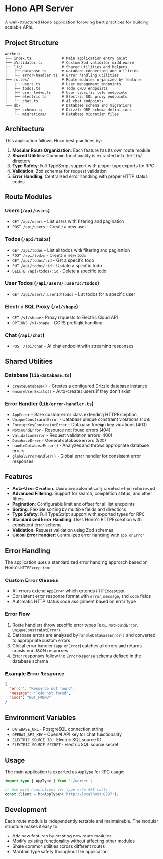 # Hono API Server

A well-structured Hono application following best practices for building scalable APIs.

## Project Structure

```
worker/
├── index.ts              # Main application entry point
├── zValidator.ts         # Custom Zod validator middleware
├── lib/                  # Shared utilities and helpers
│   ├── database.ts       # Database connection and utilities
│   └── error-handler.ts  # Error handling utilities
├── routes/               # Route modules organized by feature
│   ├── users.ts          # User management endpoints
│   ├── todos.ts          # Todo CRUD endpoints
│   ├── user-todos.ts     # User-specific todo endpoints
│   ├── electric.ts       # Electric SQL proxy endpoints
│   └── chat.ts           # AI chat endpoints
└── db/                   # Database schema and migrations
    ├── schema.ts         # Drizzle ORM schema definitions
    └── migrations/       # Database migration files
```

## Architecture

This application follows Hono best practices by:

1. **Modular Route Organization**: Each feature has its own route module
2. **Shared Utilities**: Common functionality is extracted into the `lib/` directory
3. **Type Safety**: Full TypeScript support with proper type exports for RPC
4. **Validation**: Zod schemas for request validation
5. **Error Handling**: Centralized error handling with proper HTTP status codes

## Route Modules

### Users (`/api/users`)

- `GET /api/users` - List users with filtering and pagination
- `POST /api/users` - Create a new user

### Todos (`/api/todos`)

- `GET /api/todos` - List all todos with filtering and pagination
- `POST /api/todos` - Create a new todo
- `GET /api/todos/:id` - Get a specific todo
- `PUT /api/todos/:id` - Update a specific todo
- `DELETE /api/todos/:id` - Delete a specific todo

### User Todos (`/api/users/:userId/todos`)

- `GET /api/users/:userId/todos` - List todos for a specific user

### Electric SQL Proxy (`/v1/shape`)

- `GET /v1/shape` - Proxy requests to Electric Cloud API
- `OPTIONS /v1/shape` - CORS preflight handling

### Chat (`/api/chat`)

- `POST /api/chat` - AI chat endpoint with streaming responses

## Shared Utilities

### Database (`lib/database.ts`)

- `createDatabase()` - Creates a configured Drizzle database instance
- `ensureUserExists()` - Auto-creates users if they don't exist

### Error Handler (`lib/error-handler.ts`)

- `AppError` - Base custom error class extending HTTPException
- `UniqueConstraintError` - Database unique constraint violations (409)
- `ForeignKeyConstraintError` - Database foreign key violations (400)
- `NotFoundError` - Resource not found errors (404)
- `ValidationError` - Request validation errors (400)
- `DatabaseError` - General database errors (500)
- `handleDatabaseError()` - Analyzes and throws appropriate database errors
- `globalErrorHandler()` - Global error handler for consistent error responses

## Features

- **Auto-User Creation**: Users are automatically created when referenced
- **Advanced Filtering**: Support for search, completion status, and other filters
- **Pagination**: Configurable limit and offset for all list endpoints
- **Sorting**: Flexible sorting by multiple fields and directions
- **Type Safety**: Full TypeScript support with exported types for RPC
- **Standardized Error Handling**: Uses Hono's HTTPException with consistent error schema
- **Validation**: Request validation using Zod schemas
- **Global Error Handler**: Centralized error handling with `app.onError`

## Error Handling

The application uses a standardized error handling approach based on Hono's `HTTPException`:

### Custom Error Classes

- All errors extend `AppError` which extends `HTTPException`
- Consistent error response format with `error`, `message`, and `code` fields
- Automatic HTTP status code assignment based on error type

### Error Flow

1. Route handlers throw specific error types (e.g., `NotFoundError`, `UniqueConstraintError`)
2. Database errors are analyzed by `handleDatabaseError()` and converted to appropriate custom errors
3. Global error handler (`app.onError`) catches all errors and returns consistent JSON responses
4. Error responses follow the `ErrorResponse` schema defined in the database schema

### Example Error Response

```json
{
  "error": "Resource not found",
  "message": "Todo not found",
  "code": "NOT_FOUND"
}
```

## Environment Variables

- `DATABASE_URL` - PostgreSQL connection string
- `OPENAI_API_KEY` - OpenAI API key for chat functionality
- `ELECTRIC_SOURCE_ID` - Electric SQL source ID
- `ELECTRIC_SOURCE_SECRET` - Electric SQL source secret

## Usage

The main application is exported as `AppType` for RPC usage:

```typescript
import type { AppType } from './worker';

// Use with hono/client for type-safe API calls
const client = hc<AppType>('http://localhost:8787');
```

## Development

Each route module is independently testable and maintainable. The modular structure makes it easy to:

- Add new features by creating new route modules
- Modify existing functionality without affecting other modules
- Share common utilities across different routes
- Maintain type safety throughout the application
